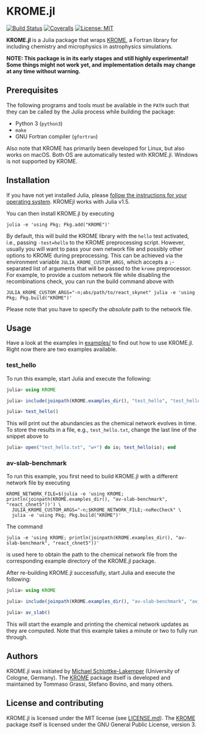 # KROME.jl

[![Build Status](https://github.com/trixi-framework/KROME.jl/workflows/CI/badge.svg)](https://github.com/trixi-framework/KROME.jl/actions?query=workflow%3ACI)
[![Coveralls](https://coveralls.io/repos/github/trixi-framework/KROME.jl/badge.svg?branch=main)](https://coveralls.io/github/trixi-framework/KROME.jl?branch=main)
[![License: MIT](https://img.shields.io/badge/License-MIT-success.svg)](https://opensource.org/licenses/MIT)

**KROME.jl** is a Julia package that wraps [KROME](http://kromepackage.org), a
Fortran library for including chemistry and microphysics in astrophysics
simulations.

**NOTE: This package is in its early stages and still highly experimental!
        Some things might not work yet, and implementation details may change
        at any time without warning.**


## Prerequisites
The following programs and tools must be available in the `PATH` such that they
can be called by the Julia process while building the package:

* Python 3 (`python3`)
* `make`
* GNU Fortran compiler (`gfortran`)

Also note that KROME has primarily been developed for Linux, but also works on
macOS. Both OS are automatically tested with KROME.jl. Windows is not supported
by KROME.


## Installation
If you have not yet installed Julia, please [follow the instructions for your
operating system](https://julialang.org/downloads/platform/). KROMEjl works
with Julia v1.5.

You can then install KROME.jl by executing
```shell
julia -e 'using Pkg; Pkg.add("KROME")'
```

By default, this will build the KROME library with the `hello` test activated,
i.e., passing `-test=hello` to the KROME preprocessing script. However, usually
you will want to pass your own network file and possibly other options to KROME
during preprocessing. This can be achieved via the environment variable
`JULIA_KROME_CUSTOM_ARGS`, which accepts a `;`-separated list of arguments that
will be passed to the `krome` preprocessor. For example, to provide a custom
network file while disabling the recombinations check, you can run the build
command above with
```shell
JULIA_KROME_CUSTOM_ARGS="-n;abs/path/to/react_skynet" julia -e 'using Pkg; Pkg.build("KROME")'
```
Please note that you have to specify the *absolute* path to the network file.


## Usage
Have a look at the examples in [examples/](examples/) to find out how to use
KROME.jl. Right now there are two examples available.

### test_hello
To run this example, start Julia and execute the following:
```julia
julia> using KROME

julia> include(joinpath(KROME.examples_dir(), "test_hello", "test_hello.jl"));

julia> test_hello()
```
This will print out the abundancies as the chemical network evolves in time. To
store the results in a file, e.g., `test_hello.txt`, change the last line of the
snippet above to
```julia
julia> open("test_hello.txt", "w+") do io; test_hello(io); end
```

### av-slab-benchmark
To run this example, you first need to build KROME.jl with a different network
file by executing
```shell
KROME_NETWORK_FILE=$(julia -e 'using KROME; println(joinpath(KROME.examples_dir(), "av-slab-benchmark", "react_chnet5"))') \
  JULIA_KROME_CUSTOM_ARGS="-n;$KROME_NETWORK_FILE;-noRecCheck" \
  julia -e 'using Pkg; Pkg.build("KROME")'
```
The command
```shell
julia -e 'using KROME; println(joinpath(KROME.examples_dir(), "av-slab-benchmark", "react_chnet5"))'
```
is used here to obtain the path to the chemical network file from the
corresponding example directory of the KROME.jl package.

After re-building KROME.jl successfully, start Julia and execute the following:
```julia
julia> using KROME

julia> include(joinpath(KROME.examples_dir(), "av-slab-benchmark", "av_slab.jl"))

julia> av_slab()
```

This will start the example and printing the chemical network updates as they
are computed. Note that this example takes a minute or two to fully run through.


## Authors
KROME.jl was initiated by
[Michael Schlottke-Lakemper](https://www.mi.uni-koeln.de/NumSim/schlottke-lakemper)
(University of Cologne, Germany).
The [KROME](http://kromepackage.org) package itself is developed and maintained by
Tommaso Grassi, Stefano Bovino, and many others.


## License and contributing
KROME.jl is licensed under the MIT license (see [LICENSE.md](LICENSE.md)).
The [KROME](http://kromepackage.org) package itself is licensed under the GNU
General Public License, version 3.
